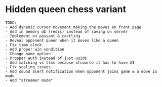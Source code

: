 # Hidden queen chess variant
    TODO:
    - Add dynamic cursor movement making the moves on front page
    - Add in memory db (redis) instead of saving on server
    - Implement en passant & castling
    - Reveal opponent queen when it moves like a queen
    - Fix time clock
    - Add proper win condition
    - Change name option
    - Propper auth instead of just uuids
    - Add matching vs llms because ofcourse it has to have AI
    - Fix scaling issues
    - Add sound alert notification when opponent joins game & a move is made
    - Add "streamer mode"
